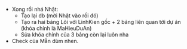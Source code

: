 - Xong rồi nhá Nhật:
  - Tạo lại db (mời Nhật vào rồi đó)
  - Tạo ra hai bảng Lõi với LinhKien gốc + 2 bảng liên quan tới dự án (khóa chính là MaHieuDuAn)
  - Sửa khóa chính của 3 bảng còn lại luôn nha
- Check của Mẫn dùm nhen.
